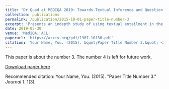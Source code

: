 ```yaml
---
title: "Dr.Quad at MEDIQA 2019: Towards Textual Inference and Question Entailment using contextualized representations"
collection: publications
permalink: /publication/2015-10-01-paper-title-number-3
excerpt: 'Presents an indepth study of using textual entailment in the field of medicine to incorporate domain knowledge in State of the art Systems. We use state of the art BERT models to perform both question entailment and inference on sentences. We then use the results of both of these models to filter relevant answers for a question.'
date: 2019-05-30
venue: 'MediQA, ACL'
paperurl: 'https://arxiv.org/pdf/1907.10136.pdf'
citation: 'Your Name, You. (2015). &quot;Paper Title Number 3.&quot; <i>Journal 1</i>. 1(3).'
---
```

This paper is about the number 3. The number 4 is left for future work.

[Download paper here](http://academicpages.github.io/files/paper3.pdf)

Recommended citation: Your Name, You. (2015). "Paper Title Number 3." <i>Journal 1</i>. 1(3).
